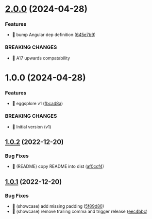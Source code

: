 # [2.0.0](https://github.com/kreuzerk/ng-eggsplore/compare/v1.0.0...v2.0.0) (2024-04-28)

### Features

- 🎸 bump Angular dep definition ([645e7b9](https://github.com/kreuzerk/ng-eggsplore/commit/645e7b93f17a4902633ac14abc98a228c4ef50ea))

### BREAKING CHANGES

- 🧨 A17 upwards compatability

# 1.0.0 (2024-04-28)

### Features

- 🎸 eggsplore v1 ([fbca48a](https://github.com/kreuzerk/ng-eggsplore/commit/fbca48a7de43f5f4c4e83bb143c075634b5b3c17))

### BREAKING CHANGES

- 🧨 Initial version (v1)

## [1.0.2](https://github.com/kreuzerk/ng-if-responsive/compare/v1.0.1...v1.0.2) (2022-12-20)

### Bug Fixes

- 🐛 (README) copy README into dist ([af0ccf4](https://github.com/kreuzerk/ng-if-responsive/commit/af0ccf466d80f2df45d9f0789c2e80d53a575073))

## [1.0.1](https://github.com/kreuzerk/ng-if-responsive/compare/v1.0.0...v1.0.1) (2022-12-20)

### Bug Fixes

- 🐛 (showcase) add missing padding ([5f89d80](https://github.com/kreuzerk/ng-if-responsive/commit/5f89d8018a080b46ed5dcc5fce5471c399972385))
- 🐛 (showcase) remove trailing comma and trigger release ([eec4bbc](https://github.com/kreuzerk/ng-if-responsive/commit/eec4bbc4111ce09cb4cb6d2e2c36a7095c9ea7c6))
